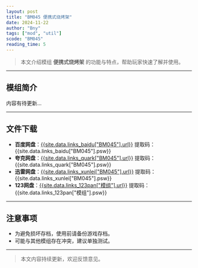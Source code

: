 ```yaml
---
layout: post
title: "BM045 便携式烧烤架"
date: 2024-11-22
author: "Bny"
tags: ["mod", "util"]
scode: "BM045"
reading_time: 5
---
```


> 本文介绍模组 **便携式烧烤架** 的功能与特点，帮助玩家快速了解并使用。

---

## 模组简介

内容有待更新...

---

## 文件下载
- **百度网盘**：[{{site.data.links_baidu["BM045"].url}}]({{site.data.links_baidu["BM045"].url}}) 提取码：{{site.data.links_baidu["BM045"].psw}}
- **夸克网盘**：[{{site.data.links_quark["BM045"].url}}]({{site.data.links_quark["BM045"].url}}) 提取码：{{site.data.links_quark["BM045"].psw}}
- **迅雷网盘**：[{{site.data.links_xunlei["BM045"].url}}]({{site.data.links_xunlei["BM045"].url}}) 提取码：{{site.data.links_xunlei["BM045"].psw}}
- **123网盘**：[{{site.data.links_123pan["模组"].url}}]({{site.data.links_123pan["模组"].url}}) 提取码：{{site.data.links_123pan["模组"].psw}}

---

## 注意事项
- 为避免损坏存档，使用前请备份游戏存档。
- 可能与其他模组存在冲突，建议单独测试。

---

> 本文内容持续更新，欢迎反馈意见。
